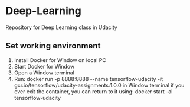 # Deep-Learning
Repository for Deep Learning class in Udacity

## Set working environment
1. Install Docker for Window on local PC
2. Start Docker for Window 
3. Open a Window terminal
4. Run: docker run -p 8888:8888 --name tensorflow-udacity -it gcr.io/tensorflow/udacity-assignments:1.0.0 in Window terminal
        if you ever exit the container, you can return to it using:
        docker start -ai tensorflow-udacity
        
